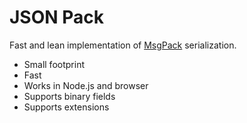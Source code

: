 # JSON Pack

Fast and lean implementation of [MsgPack](https://github.com/msgpack/msgpack/blob/master/spec.md) serialization.

- Small footprint
- Fast
- Works in Node.js and browser
- Supports binary fields
- Supports extensions

